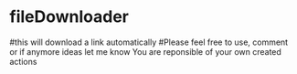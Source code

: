 # fileDownloader
#this will download a link automatically
#Please feel free to use, comment or if anymore ideas let me know
You are reponsible of your own created actions
